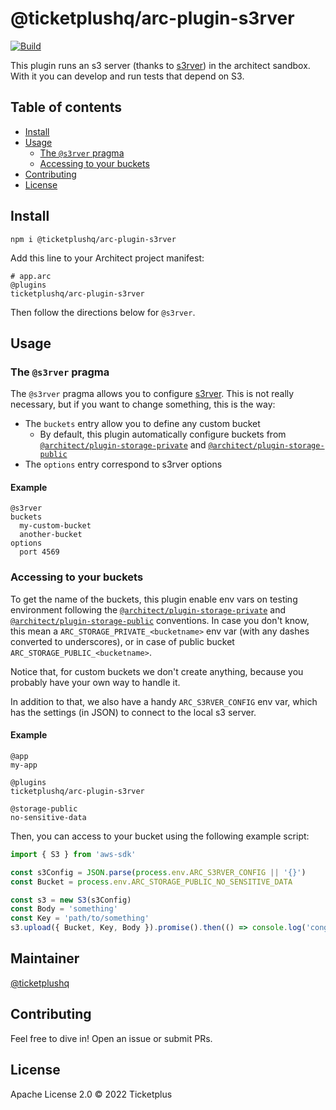 # @ticketplushq/arc-plugin-s3rver

[![Build](https://github.com/ticketplushq/arc-plugin-s3rver/actions/workflows/build.yaml/badge.svg)](https://github.com/ticketplushq/arc-plugin-s3rver/actions/workflows/build.yaml)

This plugin runs an s3 server (thanks to [s3rver](https://www.npmjs.com/package/s3rver)) in the architect sandbox. With it you can develop and run tests that depend on S3.

## Table of contents

- [Install](#install)
- [Usage](#usage)
  - [The `@s3rver` pragma](#the-s3rver-pragma)
  - [Accessing to your buckets](#accessing-to-your-buckets)
- [Contributing](#contributing)
- [License](#license)

## Install

`npm i @ticketplushq/arc-plugin-s3rver`

Add this line to your Architect project manifest:

```arc
# app.arc
@plugins
ticketplushq/arc-plugin-s3rver
```

Then follow the directions below for `@s3rver`.

## Usage

### The `@s3rver` pragma

The `@s3rver` pragma allows you to configure [s3rver](https://www.npmjs.com/package/s3rver). This is not really necessary, but if you want to change something, this is the way:

- The `buckets` entry allow you to define any custom bucket
  * By default, this plugin automatically configure buckets from [`@architect/plugin-storage-private`](https://github.com/architect/plugin-storage-private) and [`@architect/plugin-storage-public`](https://github.com/architect/plugin-storage-public)
- The `options` entry correspond to s3rver options

#### Example

```
@s3rver
buckets
  my-custom-bucket
  another-bucket
options
  port 4569
```

### Accessing to your buckets

To get the name of the buckets, this plugin enable env vars on testing environment following the [`@architect/plugin-storage-private`](https://github.com/architect/plugin-storage-private) and [`@architect/plugin-storage-public`](https://github.com/architect/plugin-storage-public) conventions. In case you don't know, this mean a `ARC_STORAGE_PRIVATE_<bucketname>` env var (with any dashes converted to underscores), or in case of public bucket `ARC_STORAGE_PUBLIC_<bucketname>`.

Notice that, for custom buckets we don't create anything, because you probably have your own way to handle it.

In addition to that, we also have a handy `ARC_S3RVER_CONFIG` env var, which has the settings (in JSON) to connect to the local s3 server.

#### Example

```arc
@app
my-app

@plugins
ticketplushq/arc-plugin-s3rver

@storage-public
no-sensitive-data
```

Then, you can access to your bucket using the following example script:

```js
import { S3 } from 'aws-sdk'

const s3Config = JSON.parse(process.env.ARC_S3RVER_CONFIG || '{}')
const Bucket = process.env.ARC_STORAGE_PUBLIC_NO_SENSITIVE_DATA

const s3 = new S3(s3Config)
const Body = 'something'
const Key = 'path/to/something'
s3.upload({ Bucket, Key, Body }).promise().then(() => console.log('congrats!'))
```

## Maintainer

[@ticketplushq](https://github.com/ticketplushq)

## Contributing

Feel free to dive in! Open an issue or submit PRs.

## License

Apache License 2.0 © 2022 Ticketplus
